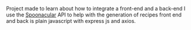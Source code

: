 Project made to learn about how to integrate a front-end and a back-end
I use the [Spoonacular](https://spoonacular.com/food-api/console#Dashboard) API to help with the generation of recipes
front end and back is plain javascript with express js and axios.
